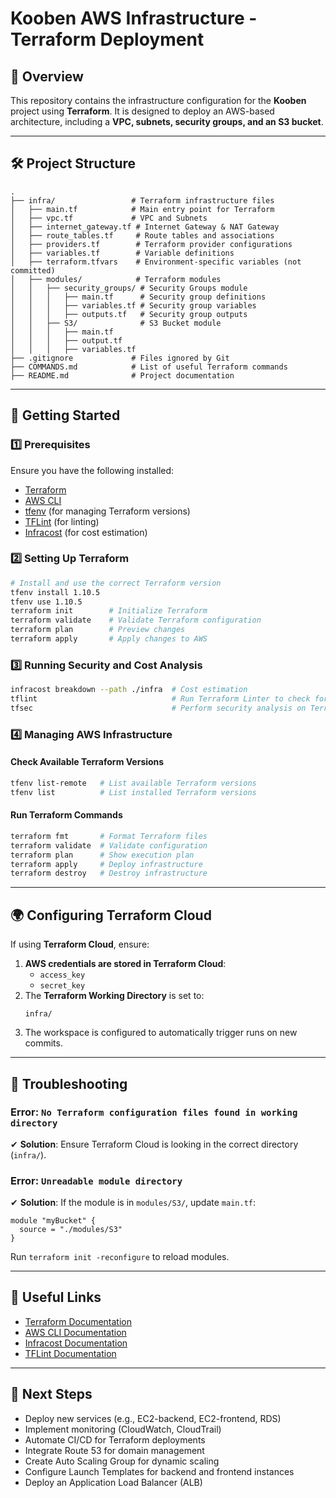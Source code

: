 # **Kooben AWS Infrastructure - Terraform Deployment**

## **📌 Overview**
This repository contains the infrastructure configuration for the **Kooben** project using **Terraform**. It is designed to deploy an AWS-based architecture, including a **VPC, subnets, security groups, and an S3 bucket**.

---

## **🛠 Project Structure**
```
.
├── infra/                 # Terraform infrastructure files
│   ├── main.tf            # Main entry point for Terraform
│   ├── vpc.tf             # VPC and Subnets
│   ├── internet_gateway.tf # Internet Gateway & NAT Gateway
│   ├── route_tables.tf     # Route tables and associations
│   ├── providers.tf        # Terraform provider configurations
│   ├── variables.tf        # Variable definitions
│   ├── terraform.tfvars    # Environment-specific variables (not committed)
│   ├── modules/            # Terraform modules
│   │   ├── security_groups/ # Security Groups module
│   │   │   ├── main.tf      # Security group definitions
│   │   │   ├── variables.tf # Security group variables
│   │   │   ├── outputs.tf   # Security group outputs
│   │   ├── S3/              # S3 Bucket module
│   │   │   ├── main.tf
│   │   │   ├── output.tf
│   │   │   ├── variables.tf
├── .gitignore             # Files ignored by Git
├── COMMANDS.md            # List of useful Terraform commands
├── README.md              # Project documentation
```

---

## **🚀 Getting Started**
### **1️⃣ Prerequisites**
Ensure you have the following installed:
- [Terraform](https://developer.hashicorp.com/terraform/downloads)
- [AWS CLI](https://aws.amazon.com/cli/)
- [tfenv](https://github.com/tfutils/tfenv) (for managing Terraform versions)
- [TFLint](https://github.com/terraform-linters/tflint) (for linting)
- [Infracost](https://www.infracost.io/) (for cost estimation)

### **2️⃣ Setting Up Terraform**
```bash
# Install and use the correct Terraform version
tfenv install 1.10.5  
tfenv use 1.10.5      
terraform init        # Initialize Terraform
terraform validate    # Validate Terraform configuration
terraform plan        # Preview changes
terraform apply       # Apply changes to AWS
```

### **3️⃣ Running Security and Cost Analysis**
```bash
infracost breakdown --path ./infra  # Cost estimation
tflint                              # Run Terraform Linter to check for best practices
tfsec                               # Perform security analysis on Terraform configuration
```

### **4️⃣ Managing AWS Infrastructure**
#### **Check Available Terraform Versions**
```bash
tfenv list-remote   # List available Terraform versions
tfenv list          # List installed Terraform versions
```

#### **Run Terraform Commands**
```bash
terraform fmt       # Format Terraform files
terraform validate  # Validate configuration
terraform plan      # Show execution plan
terraform apply     # Deploy infrastructure
terraform destroy   # Destroy infrastructure
```

---

## **🌍 Configuring Terraform Cloud**
If using **Terraform Cloud**, ensure:
1. **AWS credentials are stored in Terraform Cloud**:
   - `access_key`
   - `secret_key`
2. The **Terraform Working Directory** is set to:
   ```
   infra/
   ```
3. The workspace is configured to automatically trigger runs on new commits.

---

## **🐞 Troubleshooting**
### **Error: `No Terraform configuration files found in working directory`**
✔ **Solution**: Ensure Terraform Cloud is looking in the correct directory (`infra/`).

### **Error: `Unreadable module directory`**
✔ **Solution**: 
If the module is in `modules/S3/`, update `main.tf`:
```hcl
module "myBucket" {
  source = "./modules/S3"
}
```
Run `terraform init -reconfigure` to reload modules.

---

## **🔗 Useful Links**
- [Terraform Documentation](https://developer.hashicorp.com/terraform/docs)
- [AWS CLI Documentation](https://docs.aws.amazon.com/cli/latest/userguide/cli-configure-quickstart.html)
- [Infracost Documentation](https://www.infracost.io/docs/)
- [TFLint Documentation](https://github.com/terraform-linters/tflint)

---

## **📌 Next Steps**
- Deploy new services (e.g., EC2-backend, EC2-frontend, RDS)
- Implement monitoring (CloudWatch, CloudTrail)
- Automate CI/CD for Terraform deployments
- Integrate Route 53 for domain management
- Create Auto Scaling Group for dynamic scaling
- Configure Launch Templates for backend and frontend instances
- Deploy an Application Load Balancer (ALB)